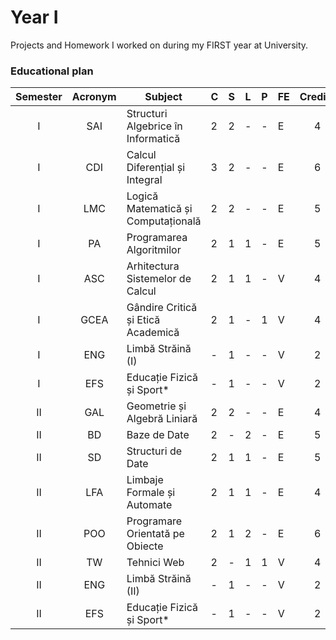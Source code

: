 # Year I
Projects and Homework I worked on during my FIRST year at University.



### Educational plan
| Semester | Acronym | Subject                             | C | S | L | P | FE | Credits |
|:--------:|:-------:|-------------------------------------|---|---|---|---|----|:-------:|
| I        | SAI     | Structuri Algebrice în Informatică  | 2 | 2 | - | - | E  | 4       |
| I        | CDI     | Calcul Diferențial și Integral      | 3 | 2 | - | - | E  | 6       |
| I        | LMC     | Logică Matematică și Computațională | 2 | 2 | - | - | E  | 5       |
| I        | PA      | Programarea Algoritmilor            | 2 | 1 | 1 | - | E  | 5       |
| I        | ASC     | Arhitectura Sistemelor de Calcul    | 2 | 1 | 1 | - | V  | 4       |
| I        | GCEA    | Gândire Critică și Etică Academică  | 2 | 1 | - | 1 | V  | 4       |
| I        | ENG     | Limbă Străină (I)                   | - | 1 | - | - | V  | 2       |
| I        | EFS     | Educație Fizică și Sport*           | - | 1 | - | - | V  | 2       |
| II       | GAL     | Geometrie și Algebră Liniară        | 2 | 2 | - | - | E  | 4       |
| II       | BD      | Baze de Date                        | 2 | - | 2 | - | E  | 5       |
| II       | SD      | Structuri de Date                   | 2 | 1 | 1 | - | E  | 5       |
| II       | LFA     | Limbaje Formale și Automate         | 2 | 1 | 1 | - | E  | 4       |
| II       | POO     | Programare Orientată pe Obiecte     | 2 | 1 | 2 | - | E  | 6       |
| II       | TW      | Tehnici Web                         | 2 | - | 1 | 1 | V  | 4       |
| II       | ENG     | Limbă Străină (II)                  | - | 1 | - | - | V  | 2       |
| II       | EFS     | Educație Fizică și Sport*           | - | 1 | - | - | V  | 2       |
